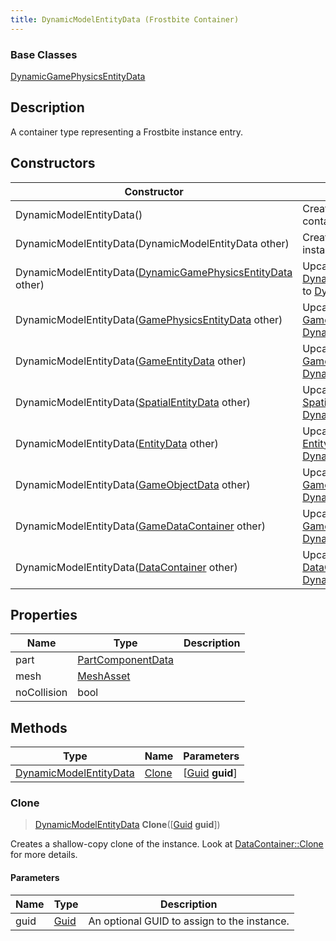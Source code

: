 ```yaml
---
title: DynamicModelEntityData (Frostbite Container)
---
```

### Base Classes

[DynamicGamePhysicsEntityData](DynamicGamePhysicsEntityData)

## Description

A container type representing a Frostbite instance entry.

## Constructors

| Constructor                                                                                | Description                                                                                                                                  |
| ------------------------------------------------------------------------------------------ | -------------------------------------------------------------------------------------------------------------------------------------------- |
| DynamicModelEntityData()                                                                   | Create a new instance of this container type.                                                                                                |
| DynamicModelEntityData(DynamicModelEntityData other)                                       | Create a reference copy of an instance of the same type.                                                                                     |
| DynamicModelEntityData([DynamicGamePhysicsEntityData](DynamicGamePhysicsEntityData) other) | Upcast an instance of type [DynamicGamePhysicsEntityData](DynamicGamePhysicsEntityData) to [DynamicModelEntityData](DynamicModelEntityData). |
| DynamicModelEntityData([GamePhysicsEntityData](GamePhysicsEntityData) other)               | Upcast an instance of type [GamePhysicsEntityData](GamePhysicsEntityData) to [DynamicModelEntityData](DynamicModelEntityData).               |
| DynamicModelEntityData([GameEntityData](GameEntityData) other)                             | Upcast an instance of type [GameEntityData](GameEntityData) to [DynamicModelEntityData](DynamicModelEntityData).                             |
| DynamicModelEntityData([SpatialEntityData](SpatialEntityData) other)                       | Upcast an instance of type [SpatialEntityData](SpatialEntityData) to [DynamicModelEntityData](DynamicModelEntityData).                       |
| DynamicModelEntityData([EntityData](EntityData) other)                                     | Upcast an instance of type [EntityData](EntityData) to [DynamicModelEntityData](DynamicModelEntityData).                                     |
| DynamicModelEntityData([GameObjectData](GameObjectData) other)                             | Upcast an instance of type [GameObjectData](GameObjectData) to [DynamicModelEntityData](DynamicModelEntityData).                             |
| DynamicModelEntityData([GameDataContainer](GameDataContainer) other)                       | Upcast an instance of type [GameDataContainer](GameDataContainer) to [DynamicModelEntityData](DynamicModelEntityData).                       |
| DynamicModelEntityData([DataContainer](/vext/ref/cls/shr/datacontainer) other)          | Upcast an instance of type [DataContainer](/vext/ref/cls/shr/datacontainer) to [DynamicModelEntityData](DynamicModelEntityData).          |

## Properties

| Name        | Type                                   | Description |
| ----------- | -------------------------------------- | ----------- |
| part        | [PartComponentData](PartComponentData) |             |
| mesh        | [MeshAsset](MeshAsset)                 |             |
| noCollision | bool                                   |             |

## Methods

| Type                                             | Name            | Parameters                                     |
| ------------------------------------------------ | --------------- | ---------------------------------------------- |
| [DynamicModelEntityData](DynamicModelEntityData) | [Clone](#clone) | \[[Guid](/vext/ref/cls/shr/guid) **guid**\] |

### Clone

> [DynamicModelEntityData](DynamicModelEntityData) **Clone**(\[[Guid](/vext/ref/cls/shr/guid) **guid**\])

Creates a shallow-copy clone of the instance. Look at [DataContainer::Clone](/vext/ref/cls/shr/datacontainer#clone) for more details.

#### Parameters

| Name | Type         | Description                                 |
| ---- | ------------ | ------------------------------------------- |
| guid | [Guid](Guid) | An optional GUID to assign to the instance. |
